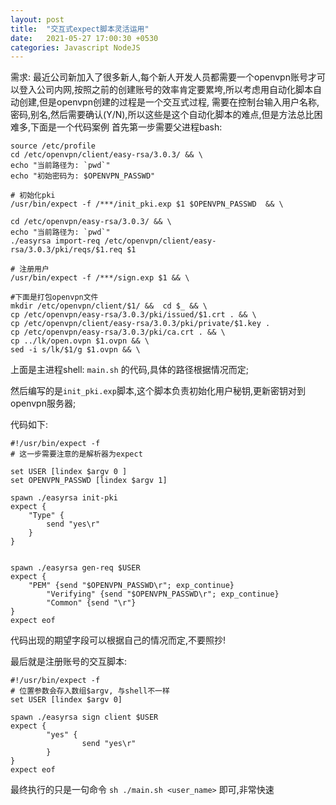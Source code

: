 ```yaml
---
layout: post
title:  "交互式expect脚本灵活运用"
date:   2021-05-27 17:00:30 +0530
categories: Javascript NodeJS
---
```

需求: 最近公司新加入了很多新人,每个新人开发人员都需要一个openvpn账号才可以登入公司内网,按照之前的创建账号的效率肯定要累垮,所以考虑用自动化脚本自动创建,但是openvpn创建的过程是一个交互式过程,
需要在控制台输入用户名称,密码,别名,然后需要确认(Y/N),所以这些是这个自动化脚本的难点,但是方法总比困难多,下面是一个代码案例
首先第一步需要父进程bash:


```
source /etc/profile
cd /etc/openvpn/client/easy-rsa/3.0.3/ && \
echo "当前路径为: `pwd`"
echo "初始密码为: $OPENVPN_PASSWD"

# 初始化pki
/usr/bin/expect -f /***/init_pki.exp $1 $OPENVPN_PASSWD  && \

cd /etc/openvpn/easy-rsa/3.0.3/ && \
echo "当前路径为: `pwd`"
./easyrsa import-req /etc/openvpn/client/easy-rsa/3.0.3/pki/reqs/$1.req $1

# 注册用户
/usr/bin/expect -f /***/sign.exp $1 && \

#下面是打包openvpn文件 
mkdir /etc/openvpn/client/$1/ &&  cd $_ && \
cp /etc/openvpn/easy-rsa/3.0.3/pki/issued/$1.crt . && \
cp /etc/openvpn/client/easy-rsa/3.0.3/pki/private/$1.key .
cp /etc/openvpn/easy-rsa/3.0.3/pki/ca.crt . && \
cp ../lk/open.ovpn $1.ovpn && \
sed -i s/lk/$1/g $1.ovpn && \

```

上面是主进程shell: `main.sh` 的代码,具体的路径根据情况而定;

然后编写的是`init_pki.exp`脚本,这个脚本负责初始化用户秘钥,更新密钥对到openvpn服务器;

代码如下:
```
#!/usr/bin/expect -f 
# 这一步需要注意的是解析器为expect

set USER [lindex $argv 0 ]
set OPENVPN_PASSWD [lindex $argv 1]

spawn ./easyrsa init-pki
expect {
	"Type" {
		send "yes\r"
	}
}


spawn ./easyrsa gen-req $USER
expect {
	"PEM" {send "$OPENVPN_PASSWD\r"; exp_continue}
        "Verifying" {send "$OPENVPN_PASSWD\r"; exp_continue}
        "Common" {send "\r"}
}
expect eof

```
代码出现的期望字段可以根据自己的情况而定,不要照抄!

最后就是注册账号的交互脚本:

```
#!/usr/bin/expect -f
# 位置参数会存入数组$argv, 与shell不一样
set USER [lindex $argv 0]

spawn ./easyrsa sign client $USER
expect {
        "yes" {
                send "yes\r"
        }
}
expect eof
```

最终执行的只是一句命令 `sh ./main.sh <user_name>` 即可,非常快速

